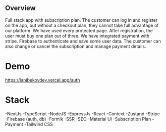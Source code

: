 ## Overview

Full stack app with subscription plan. The customer can log in and register on the app, but without a checkout plan, they cannot take full advantage of our platform. We have used every protected page. After registration, the user must buy one plan out of three. We have integrated payment with stripe. Firebase to authenticate and save some user data. The customer can also change or cancel the subscription and manage payment details.


# Demo

https://janibekovdev.vercel.app/auth
# Stack
-NextJs
-TypeScript
-NodeJS
-ExpressJs
-React
-Context
-Zustand
-Stripe
-Firebase (auth, db)
-Formik
-SSR
-SEO
-Material UI
-Subscription Plan
-Payment
-Tailwind CSS

